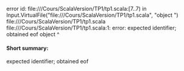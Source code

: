error id: file://<WORKSPACE>/Cours/ScalaVersion/TP1/tp1.scala:[7..7) in Input.VirtualFile("file://<WORKSPACE>/Cours/ScalaVersion/TP1/tp1.scala", "object ")
file://<WORKSPACE>/Cours/ScalaVersion/TP1/tp1.scala
file://<WORKSPACE>/Cours/ScalaVersion/TP1/tp1.scala:1: error: expected identifier; obtained eof
object 
       ^
#### Short summary: 

expected identifier; obtained eof